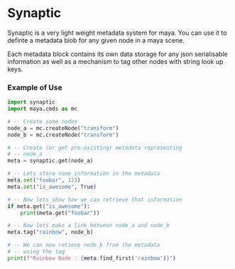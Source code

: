 # Synaptic

Synaptic is a very light weight metadata system for maya. You can use it to definte 
a metadata blob for any given node in a maya scene. 

Each metadata block contains its own data storage for any json serialisable information
as well as a mechanism to tag other nodes with string look up keys.

### Example of Use

```python
import synaptic
import maya.cmds as mc

# -- Create some nodes
node_a = mc.createNode("transform")
node_b = mc.createNode("transform")

# -- Create (or get pre-existing) metadata representing
# -- node_a
meta = synaptic.get(node_a)

# -- Lets store some information in the metadata
meta.set("foobar", 123)
meta.set("is_awesome", True)

# -- Now lets show how we can retrieve that information
if meta.get("is_awesome"):
    print(meta.get("foobar"))

# -- Now lets make a link between node_a and node_b
meta.tag("rainbow", node_b)

# -- We can now retieve node_b from the metadata
# -- using the tag
print(f"Rainbow Node : {meta.find_first('rainbow')}")
```